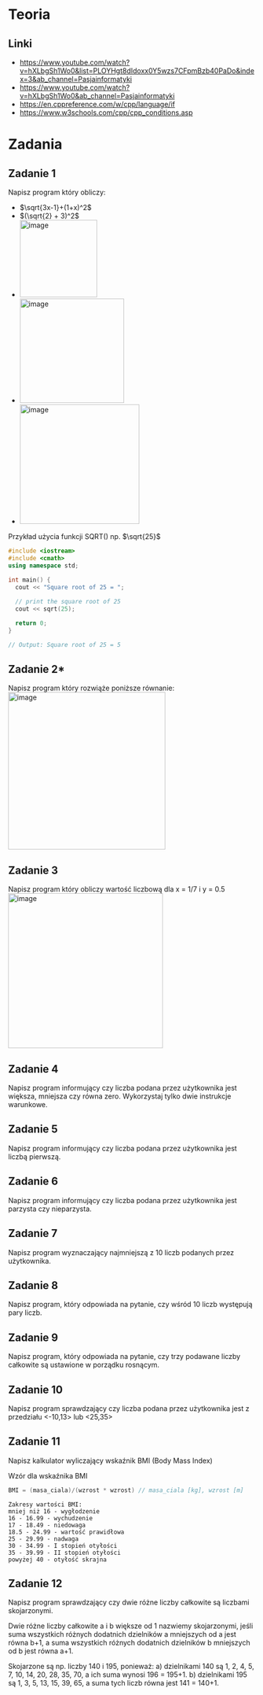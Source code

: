 # Teoria

## Linki
- https://www.youtube.com/watch?v=hXLbgSh1Wo0&list=PLOYHgt8dIdoxx0Y5wzs7CFpmBzb40PaDo&index=3&ab_channel=Pasjainformatyki
- https://www.youtube.com/watch?v=hXLbgSh1Wo0&ab_channel=Pasjainformatyki
- https://en.cppreference.com/w/cpp/language/if
- https://www.w3schools.com/cpp/cpp_conditions.asp

# Zadania

## Zadanie 1
Napisz program który obliczy:
- $\sqrt{3x-1}+(1+x)^2$
- $(\sqrt{2} + 3)^2$
- <img width="157" alt="image" src="https://user-images.githubusercontent.com/26519123/195828669-2fa6679b-fe2b-4e12-88bd-4189995866cd.png">
- <img width="212" alt="image" src="https://user-images.githubusercontent.com/26519123/195828752-330ed368-cf79-49da-bece-7fa8268273fc.png">
- <img width="243" alt="image" src="https://user-images.githubusercontent.com/26519123/195828829-2a9b75af-0dba-4f87-82d2-f692cd56d96b.png">

Przykład użycia funkcji SQRT() np. $\sqrt{25}$
```cpp
#include <iostream>
#include <cmath>
using namespace std;

int main() {
  cout << "Square root of 25 = ";
   
  // print the square root of 25
  cout << sqrt(25);

  return 0;
}

// Output: Square root of 25 = 5
```

## Zadanie 2*
Napisz program który rozwiąże poniższe równanie:
<img width="320" alt="image" src="https://user-images.githubusercontent.com/26519123/195822629-df3bfbc1-d157-4f03-96c6-eee148ee350d.png">

## Zadanie 3
Napisz program który obliczy wartość liczbową dla x = 1/7 i y = 0.5
<img width="315" alt="image" src="https://user-images.githubusercontent.com/26519123/195825547-a6be93c6-bf3b-445b-a585-c5b267b379a3.png">

## Zadanie 4
Napisz program informujący czy liczba podana przez użytkownika jest większa, mniejsza czy równa zero. 
Wykorzystaj tylko dwie instrukcje warunkowe.

## Zadanie 5
Napisz program informujący czy liczba podana przez użytkownika jest liczbą pierwszą.

## Zadanie 6
Napisz program informujący czy liczba podana przez użytkownika jest parzysta czy nieparzysta.

## Zadanie 7
Napisz program wyznaczający najmniejszą z 10 liczb podanych przez użytkownika.

## Zadanie 8
Napisz program, który odpowiada na pytanie, czy wśród 10 liczb występują pary liczb.

## Zadanie 9
Napisz program, który odpowiada na pytanie, czy trzy podawane liczby całkowite są ustawione w porządku rosnącym.

## Zadanie 10
Napisz program sprawdzający czy liczba podana przez użytkownika jest z przedziału <-10,13> lub <25,35>

## Zadanie 11
Napisz kalkulator wyliczający wskaźnik BMI (Body Mass Index)

Wzór dla wskaźnika BMI

```cpp
BMI = (masa_ciala)/(wzrost * wzrost) // masa_ciala [kg], wzrost [m]
```


```
Zakresy wartości BMI:
mniej niż 16 - wygłodzenie
16 - 16.99 - wychudzenie
17 - 18.49 - niedowaga
18.5 - 24.99 - wartość prawidłowa
25 - 29.99 - nadwaga
30 - 34.99 - I stopień otyłości
35 - 39.99 - II stopień otyłości
powyżej 40 - otyłość skrajna
```

## Zadanie 12
Napisz program sprawdzający czy dwie różne liczby całkowite są liczbami skojarzonymi.

Dwie różne liczby całkowite a i b większe od 1 nazwiemy skojarzonymi, 
jeśli suma wszystkich różnych dodatnich dzielników a mniejszych od a jest równa b+1, 
a suma wszystkich różnych dodatnich dzielników b mniejszych od b jest równa a+1.

Skojarzone są np. liczby 140 i 195, ponieważ:
a) dzielnikami 140 są 1, 2, 4, 5, 7, 10, 14, 20, 28, 35, 70, a ich suma wynosi 196 = 195+1.
b) dzielnikami 195 są 1, 3, 5, 13, 15, 39, 65, a suma tych liczb równa jest 141 = 140+1. 
